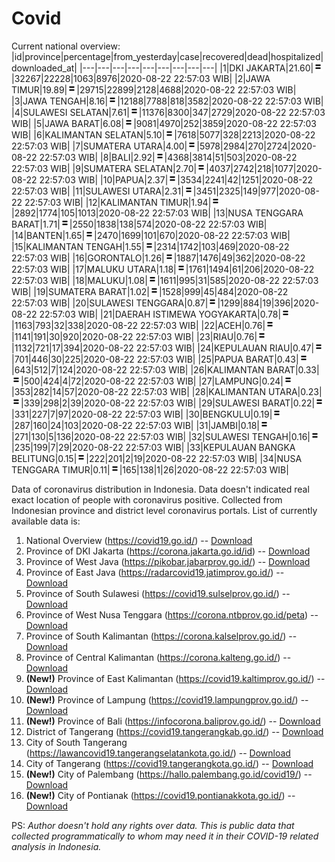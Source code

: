 # Covid
Current national overview:
|id|province|percentage|from_yesterday|case|recovered|dead|hospitalized|downloaded_at|
|---|---|---|---|---|---|---|---|---|
|1|DKI JAKARTA|21.60|![equal](https://github.com/ariefrachmannn/covid/raw/master/img/rsz_equal.png)|32267|22228|1063|8976|2020-08-22 22:57:03 WIB|
|2|JAWA TIMUR|19.89|![equal](https://github.com/ariefrachmannn/covid/raw/master/img/rsz_equal.png)|29715|22899|2128|4688|2020-08-22 22:57:03 WIB|
|3|JAWA TENGAH|8.16|![equal](https://github.com/ariefrachmannn/covid/raw/master/img/rsz_equal.png)|12188|7788|818|3582|2020-08-22 22:57:03 WIB|
|4|SULAWESI SELATAN|7.61|![equal](https://github.com/ariefrachmannn/covid/raw/master/img/rsz_equal.png)|11376|8300|347|2729|2020-08-22 22:57:03 WIB|
|5|JAWA BARAT|6.08|![equal](https://github.com/ariefrachmannn/covid/raw/master/img/rsz_equal.png)|9081|4970|252|3859|2020-08-22 22:57:03 WIB|
|6|KALIMANTAN SELATAN|5.10|![equal](https://github.com/ariefrachmannn/covid/raw/master/img/rsz_equal.png)|7618|5077|328|2213|2020-08-22 22:57:03 WIB|
|7|SUMATERA UTARA|4.00|![equal](https://github.com/ariefrachmannn/covid/raw/master/img/rsz_equal.png)|5978|2984|270|2724|2020-08-22 22:57:03 WIB|
|8|BALI|2.92|![equal](https://github.com/ariefrachmannn/covid/raw/master/img/rsz_equal.png)|4368|3814|51|503|2020-08-22 22:57:03 WIB|
|9|SUMATERA SELATAN|2.70|![equal](https://github.com/ariefrachmannn/covid/raw/master/img/rsz_equal.png)|4037|2742|218|1077|2020-08-22 22:57:03 WIB|
|10|PAPUA|2.37|![equal](https://github.com/ariefrachmannn/covid/raw/master/img/rsz_equal.png)|3534|2241|42|1251|2020-08-22 22:57:03 WIB|
|11|SULAWESI UTARA|2.31|![equal](https://github.com/ariefrachmannn/covid/raw/master/img/rsz_equal.png)|3451|2325|149|977|2020-08-22 22:57:03 WIB|
|12|KALIMANTAN TIMUR|1.94|![equal](https://github.com/ariefrachmannn/covid/raw/master/img/rsz_equal.png)|2892|1774|105|1013|2020-08-22 22:57:03 WIB|
|13|NUSA TENGGARA BARAT|1.71|![equal](https://github.com/ariefrachmannn/covid/raw/master/img/rsz_equal.png)|2550|1838|138|574|2020-08-22 22:57:03 WIB|
|14|BANTEN|1.65|![equal](https://github.com/ariefrachmannn/covid/raw/master/img/rsz_equal.png)|2470|1699|101|670|2020-08-22 22:57:03 WIB|
|15|KALIMANTAN TENGAH|1.55|![equal](https://github.com/ariefrachmannn/covid/raw/master/img/rsz_equal.png)|2314|1742|103|469|2020-08-22 22:57:03 WIB|
|16|GORONTALO|1.26|![equal](https://github.com/ariefrachmannn/covid/raw/master/img/rsz_equal.png)|1887|1476|49|362|2020-08-22 22:57:03 WIB|
|17|MALUKU UTARA|1.18|![equal](https://github.com/ariefrachmannn/covid/raw/master/img/rsz_equal.png)|1761|1494|61|206|2020-08-22 22:57:03 WIB|
|18|MALUKU|1.08|![equal](https://github.com/ariefrachmannn/covid/raw/master/img/rsz_equal.png)|1611|995|31|585|2020-08-22 22:57:03 WIB|
|19|SUMATERA BARAT|1.02|![equal](https://github.com/ariefrachmannn/covid/raw/master/img/rsz_equal.png)|1528|999|45|484|2020-08-22 22:57:03 WIB|
|20|SULAWESI TENGGARA|0.87|![equal](https://github.com/ariefrachmannn/covid/raw/master/img/rsz_equal.png)|1299|884|19|396|2020-08-22 22:57:03 WIB|
|21|DAERAH ISTIMEWA YOGYAKARTA|0.78|![equal](https://github.com/ariefrachmannn/covid/raw/master/img/rsz_equal.png)|1163|793|32|338|2020-08-22 22:57:03 WIB|
|22|ACEH|0.76|![equal](https://github.com/ariefrachmannn/covid/raw/master/img/rsz_equal.png)|1141|191|30|920|2020-08-22 22:57:03 WIB|
|23|RIAU|0.76|![equal](https://github.com/ariefrachmannn/covid/raw/master/img/rsz_equal.png)|1132|721|17|394|2020-08-22 22:57:03 WIB|
|24|KEPULAUAN RIAU|0.47|![equal](https://github.com/ariefrachmannn/covid/raw/master/img/rsz_equal.png)|701|446|30|225|2020-08-22 22:57:03 WIB|
|25|PAPUA BARAT|0.43|![equal](https://github.com/ariefrachmannn/covid/raw/master/img/rsz_equal.png)|643|512|7|124|2020-08-22 22:57:03 WIB|
|26|KALIMANTAN BARAT|0.33|![equal](https://github.com/ariefrachmannn/covid/raw/master/img/rsz_equal.png)|500|424|4|72|2020-08-22 22:57:03 WIB|
|27|LAMPUNG|0.24|![equal](https://github.com/ariefrachmannn/covid/raw/master/img/rsz_equal.png)|353|282|14|57|2020-08-22 22:57:03 WIB|
|28|KALIMANTAN UTARA|0.23|![equal](https://github.com/ariefrachmannn/covid/raw/master/img/rsz_equal.png)|339|298|2|39|2020-08-22 22:57:03 WIB|
|29|SULAWESI BARAT|0.22|![equal](https://github.com/ariefrachmannn/covid/raw/master/img/rsz_equal.png)|331|227|7|97|2020-08-22 22:57:03 WIB|
|30|BENGKULU|0.19|![equal](https://github.com/ariefrachmannn/covid/raw/master/img/rsz_equal.png)|287|160|24|103|2020-08-22 22:57:03 WIB|
|31|JAMBI|0.18|![equal](https://github.com/ariefrachmannn/covid/raw/master/img/rsz_equal.png)|271|130|5|136|2020-08-22 22:57:03 WIB|
|32|SULAWESI TENGAH|0.16|![equal](https://github.com/ariefrachmannn/covid/raw/master/img/rsz_equal.png)|235|199|7|29|2020-08-22 22:57:03 WIB|
|33|KEPULAUAN BANGKA BELITUNG|0.15|![equal](https://github.com/ariefrachmannn/covid/raw/master/img/rsz_equal.png)|222|201|2|19|2020-08-22 22:57:03 WIB|
|34|NUSA TENGGARA TIMUR|0.11|![equal](https://github.com/ariefrachmannn/covid/raw/master/img/rsz_equal.png)|165|138|1|26|2020-08-22 22:57:03 WIB|

Data of coronavirus distribution in Indonesia. Data doesn't indicated real exact location of people with coronavirus positive. Collected from Indonesian province and district level coronavirus portals. List of currently available data is:
1. National Overview (https://covid19.go.id/) -- [Download](https://www.dropbox.com/s/66ly270fw4y76fx/covid_nasional.csv?dl=0)
2. Province of DKI Jakarta (https://corona.jakarta.go.id/id) -- [Download](https://riwayat-file-covid-19-dki-jakarta-jakartagis.hub.arcgis.com/)
3. Province of West Java (https://pikobar.jabarprov.go.id/) -- [Download](https://www.dropbox.com/s/alg0zp60fylq6cn/covid_jabar.csv?dl=0)
4. Province of East Java (https://radarcovid19.jatimprov.go.id/) -- [Download](https://www.dropbox.com/sh/e7vtgcnl4ckbvr4/AADo9UMRDZvrhHn66qTHZOvNa?dl=0)
5. Province of South Sulawesi (https://covid19.sulselprov.go.id/) -- [Download](https://www.dropbox.com/s/z5ek23lwcztj7z7/covid_sulsel.csv?dl=0)
6. Province of West Nusa Tenggara (https://corona.ntbprov.go.id/peta) -- [Download](https://www.dropbox.com/s/4p2k93n42xx0c00/covid_ntb.csv?dl=0)
7. Province of South Kalimantan (https://corona.kalselprov.go.id/) -- [Download](https://www.dropbox.com/sh/7aa2kvz8lb04pzz/AADH1Oj5oFMw2mp-D3JStPRsa?dl=0)
8. Province of Central Kalimantan (https://corona.kalteng.go.id/) -- [Download](https://www.dropbox.com/s/9q01v5r3ys2ozk4/covid_kalteng.csv?dl=0)
9. **(New!)** Province of East Kalimantan (https://covid19.kaltimprov.go.id/) -- [Download](https://www.dropbox.com/sh/qhpxj532nm80goa/AAB6ek_fp1__ieTR0TFQpfIga?dl=0)
10. **(New!)** Province of Lampung (https://covid19.lampungprov.go.id/) -- [Download](https://www.dropbox.com/s/ecuew6oa9kzwqwx/covid_lampung.csv?dl=0)
11. **(New!)** Province of Bali (https://infocorona.baliprov.go.id/) -- [Download](https://www.dropbox.com/sh/iceiwun4ufttmiu/AAC7dSRMpfTjPI1Lfzw-LeCUa?dl=0)
12. District of Tangerang (https://covid19.tangerangkab.go.id/) -- [Download](https://www.dropbox.com/sh/yxovyy6sy5bnz4p/AACZzVHinisKmz8oQWyQJ3nua?dl=0)
13. City of South Tangerang (https://lawancovid19.tangerangselatankota.go.id/) -- [Download](https://www.dropbox.com/s/zlvxo4ivswdzmle/covid_tangsel.csv?dl=0)
14. City of Tangerang (https://covid19.tangerangkota.go.id/) -- [Download](https://www.dropbox.com/s/e53224kvdrpjzy0/covid_tangkot.csv?dl=0)
15. **(New!)** City of Palembang (https://hallo.palembang.go.id/covid19/) -- [Download](https://www.dropbox.com/sh/oj17bhwhlpjht9e/AABZEG-OiaSaFvikATDx6coEa?dl=0)
16. **(New!)** City of Pontianak (https://covid19.pontianakkota.go.id/) -- [Download](https://www.dropbox.com/sh/66if3y4ly51j4sh/AADQ-zwLGa7Kz4ZzJgDw2-3na?dl=0)

PS: *Author doesn't hold any rights over data. This is public data that collected programmatically to whom may need it in their COVID-19 related analysis in Indonesia.*
